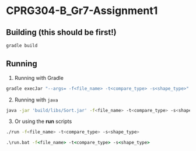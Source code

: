 # CPRG304-B_Gr7-Assignment1

## Building (this should be first!)

```bash
gradle build
```

## Running

1. Running with Gradle

```ps1
gradle execJar "--args= -f<file_name> -t<compare_type> -s<shape_type>"
```

2. Running with `java`

```bash
java -jar 'build/libs/Sort.jar' -f<file_name> -t<compare_type> -s<shape_type>
```

3. Or using the **run** scripts

```bash
./run -f<file_name> -t<compare_type> -s<shape_type>
```

```bat
.\run.bat -f<file_name> -t<compare_type> -s<shape_type>
```
